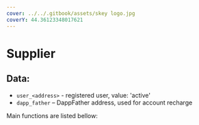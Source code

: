 ```yaml
---
cover: ../../.gitbook/assets/skey logo.jpg
coverY: 44.36123348017621
---
```


# Supplier

## **Data:**

* `user_<address>` -  registered user, value: 'active'
* `dapp_father` – DappFather address, used for account recharge

Main functions are listed bellow:
